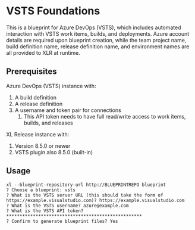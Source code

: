 # VSTS Foundations

This is a blueprint for Azure DevOps (VSTS), which includes automated interaction with VSTS work items, builds, and deployments.  Azure account details are required upon blueprint creation, while the team project name, build definition name, release definition name, and environment names are all provided to XLR at runtime.   

## Prerequisites

Azure DevOps (VSTS) instance with:
1. A build definition
1. A release definition
1. A username and token pair for connections
   1. This API token needs to have full read/write access to work items, builds, and releases

XL Release instance with:
1. Version 8.5.0 or newer
1. VSTS plugin also 8.5.0 (built-in)

## Usage

```
xl --blueprint-repository-url http://BLUEPRINTREPO blueprint
? Choose a blueprint: vsts
? What is the VSTS server URL (this should take the form of https://example.visualstudio.com)? https://example.visualstudio.com
? What is the VSTS username? azure@example.com
? What is the VSTS API token? ***************************************************
? Confirm to generate blueprint files? Yes
```
